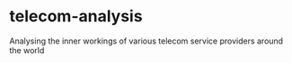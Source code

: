 # telecom-analysis
Analysing the inner workings of various telecom service providers around the world 
